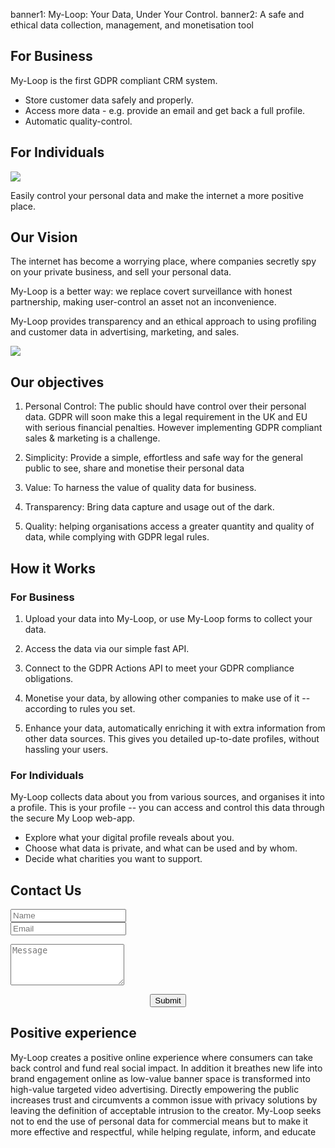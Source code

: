 banner1: My-Loop: Your Data, Under Your Control.
banner2: A safe and ethical data collection, management, and monetisation tool

<a name='about'></a>

<div class="row">
<div class="col-md-6 col-sm-6">

## For Business

My-Loop is the first GDPR compliant CRM system. 

 - Store customer data safely and properly.
 - Access more data - e.g. provide an email and get back a full profile.
 - Automatic quality-control.

</div>
<div class="col-md-6 col-sm-6">

## For Individuals

<img src="img/hands.folded.jpg" class="img-fit">

Easily control your personal data 
and make the internet a more positive place.

</div>
</div>

## Our Vision 

The internet has become a worrying place,
where companies secretly spy on your private business,
and sell your personal data.

My-Loop is a better way: we replace 
covert surveillance with honest partnership, 
making user-control an asset not an inconvenience.

My-Loop provides transparency and an ethical approach 
to using profiling and customer data in 
advertising, marketing, and sales.

<img src="img/cameras.on.wall.jpg" class="img-fit">


## Our objectives

1. Personal Control: 
The public should have control over their personal data.
GDPR will soon make this a legal requirement in the UK and
EU with serious financial penalties. 
However implementing GDPR compliant sales & marketing is a challenge.

2. Simplicity: 
Provide a simple, effortless and safe way for the general public to see, share and monetise their personal data

3. Value: To harness the value of quality data for business.

4. Transparency: Bring data capture and usage out of
the dark.

5. Quality: helping organisations access a greater quantity and quality of data, while complying with GDPR legal rules.


<a name='how' />

## How it Works

### For Business

1. Upload your data into My-Loop, or use My-Loop forms to collect your data.

2. Access the data via our simple fast API.

3. Connect to the GDPR Actions API to meet your GDPR compliance obligations.

4. Monetise your data, by allowing other companies to make use of it -- according to rules you set. 

5. Enhance your data, automatically enriching it with extra information from other data sources.
This gives you detailed up-to-date profiles, without hassling your users.

### For Individuals

My-Loop collects data about you from various sources, and organises it into a profile. This is your profile -- you can access and control this data through the secure My Loop web-app. 

 - Explore what your digital profile reveals about you. 
 - Choose what data is private, and what can be used and by whom. 
 - Decide what charities you want to support.



<a name='contact' />

## Contact Us

<form class="contact" action="php/mailer.php" 
	target="contact-iframe" method="post" id="contactform">
	<div class="col-md-offset-4 col-md-4">
		<div class="col-md-offset-3 col-md-6">
			<span class="thankyoufield" id="sendclickresult"></span>
		</div>
		<div class="form-group">
			<input class="col-md-5" type="text" name="name" id="namefield" placeholder="Name" required="">
			<div class="help-block with-errors">
			</div>
			<div class="col-md-2">
			</div>
			<input class="col-md-5" type="email" name="email" id="emailfield" placeholder="Email" required="">
			<div class="help-block with-errors">
			</div>
			<!-- Cheap Vertical Space -->
			<div class="col-md-12" style="height:1em;">
			</div>
			<!-- End of Cheap Vertical Space -->
			<textarea rows="4" placeholder="Message" required="" class="form-control" id="messagefield" name="message"></textarea>
			<!-- Cheap Vertical Space -->
			<div class="col-md-12" style="height:1em;">
			</div>
			<!-- End of Cheap Vertical Space -->
			<center>
				<button class="jumbotron-btn btn" type="submit" id="sendcontactform">Submit</button>
			</center>
		</div>
	</div>
</form>        


## Positive experience

My-Loop creates a positive online experience where consumers can take back control and fund real social impact. In addition it breathes new life into brand engagement online as low-value banner space is transformed into high-value targeted video advertising. Directly empowering the public increases trust and circumvents a common issue with privacy solutions by leaving the definition of acceptable intrusion to the creator. My-Loop seeks not to end the use of personal data for commercial means but to make it more effective and respectful, while helping regulate, inform, and educate
